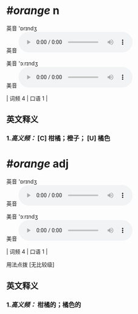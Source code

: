# ***\#orange*** n
英音 'ɒrɪndʒ  
英音
<audio src="./media/orange-B.aac" controls="controls"></audio>

美音 'ɔːrɪndʒ  
美音
<audio src="./media/orange.aac" controls="controls"></audio>



| 词频 4 | 口语 1 |  

英文释义
---
### 1.*高义频：* **[C] 柑橘；橙子； [U] 橘色**  


# ***\#orange*** adj
英音 'ɒrɪndʒ  
英音
<audio src="./media/orange-B.aac" controls="controls"></audio>

美音 'ɔːrɪndʒ  
美音
<audio src="./media/orange.aac" controls="controls"></audio>



| 词频 4 | 口语 1 |  

用法点拨  [无比较级]

英文释义
---
### 1.*高义频：* **柑橘的；橘色的**  


